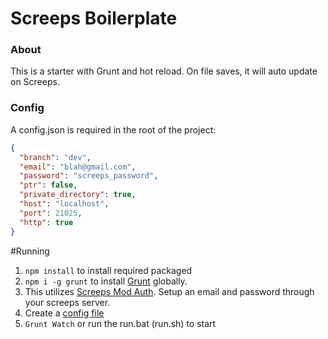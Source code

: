 # Screeps Boilerplate
### About
This is a starter with Grunt and hot reload. On file saves, it will auto update on Screeps.

### Config
A config.json is required in the root of the project:
```json
{
  "branch": "dev",
  "email": "blah@gmail.com",
  "password": "screeps_password",
  "ptr": false,
  "private_directory": true,
  "host": "localhost",
  "port": 21025,
  "http": true
}
```

#Running
1. `npm install` to install required packaged
2. `npm i -g grunt` to install [Grunt](https://gruntjs.com/) globally.
3. This utilizes [Screeps Mod Auth](https://www.npmjs.com/package/screepsmod-auth). Setup an email and password through your screeps server.
4. Create a [config file](#config)
5. `Grunt Watch` or run the run.bat (run.sh) to start
